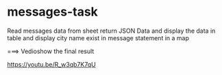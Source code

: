 # messages-task
Read messages data from sheet return JSON Data and display the data in table and display city name exist in message statement in a map

===> Vedioshow the final result

https://youtu.be/R_w3qb7K7qU
